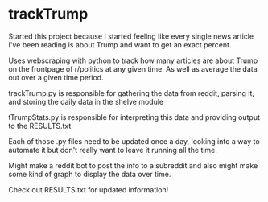 # trackTrump
Started this project because I started feeling like every single news article I've been reading is about Trump and want to get an exact percent.

Uses webscraping with python to track how many articles are about Trump on the frontpage of r/politics at any given time. As well as average the data out over a given time period.

trackTrump.py is responsible for gathering the data from reddit, parsing it, and storing the daily data in the shelve module

tTrumpStats.py is responsible for interpreting this data and providing output to the RESULTS.txt

Each of those .py files need to be updated once a day, looking into a way to automate it but don't really want to leave it running all the time.

Might make a reddit bot to post the info to a subreddit and also might make some kind of graph to display the data over time.

Check out RESULTS.txt for updated information!
